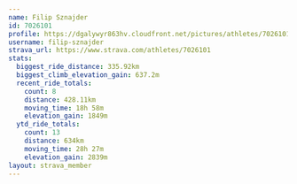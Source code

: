 ```yaml
---
name: Filip Sznajder
id: 7026101
profile: https://dgalywyr863hv.cloudfront.net/pictures/athletes/7026101/2123836/18/large.jpg
username: filip-sznajder
strava_url: https://www.strava.com/athletes/7026101
stats:
  biggest_ride_distance: 335.92km
  biggest_climb_elevation_gain: 637.2m
  recent_ride_totals:
    count: 8
    distance: 428.11km
    moving_time: 18h 58m
    elevation_gain: 1849m
  ytd_ride_totals:
    count: 13
    distance: 634km
    moving_time: 28h 27m
    elevation_gain: 2839m
layout: strava_member
--- 
```

